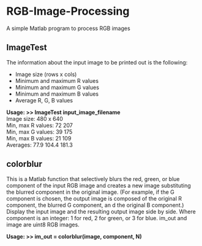 # RGB-Image-Processing
A simple Matlab program to process RGB images

## ImageTest
The information about the input image to be printed out is the following:  
* Image size (rows x cols) 
* Minimum and maximum R values   
* Minimum and maximum G values    
* Minimum and maximum B values    
* Average R, G, B values 

**Usage: >> ImageTest input_image_filename**     
Image size: 480 x 640     
Min, max R values: 72 207     
Min, max G values: 39 175     
Min, max B values: 21 109     
Averages: 77.9 104.4 181.3     

## colorblur
This is a Matlab function that selectively blurs the red, green, or blue component of the input RGB image and creates a new image substituting the blurred component in the original image. (For example, if the G component is chosen, the output image is composed of the original R component, the blurred G component, an d the original B component.) Display the input image and the resulting output image side by side. Where component is an integer: 1 for red, 2 for green, or 3 for blue. im_out and image are uint8 RGB images. 

**Usage: >> im_out = colorblur(image, component, N)**
